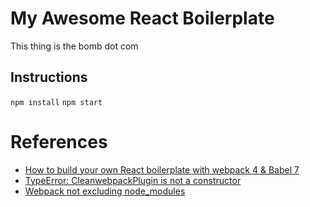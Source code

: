 # My Awesome React Boilerplate
This thing is the bomb dot com

## Instructions
`npm install` 
`npm start` 

# References
- [How to build your own React boilerplate with webpack 4 & Babel 7](https://medium.com/@sethalexander/how-to-build-your-own-react-boilerplate-1a97d09337fd)
- [TypeError: CleanwebpackPlugin is not a constructor](https://stackoverflow.com/questions/56567930/typeerror-cleanwebpackplugin-is-not-a-constructor)
- [Webpack not excluding node_modules](https://stackoverflow.com/questions/33001237/webpack-not-excluding-node-modules)

